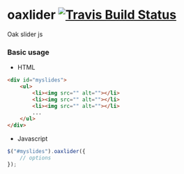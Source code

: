 # oaxlider [![Travis Build Status](https://travis-ci.org/alkeeper/oaxlider.svg?branch=master)](https://travis-ci.org/alkeeper/oaxlider)
Oak slider js

### Basic usage

- HTML
```html
<div id="myslides">
	<ul>
		<li><img src="" alt=""></li>
		<li><img src="" alt=""></li>
		<li><img src="" alt=""></li>
		...
	</ul>
</div>
```

- Javascript

```javascript
$("#myslides").oaxlider({
	// options
});
```
